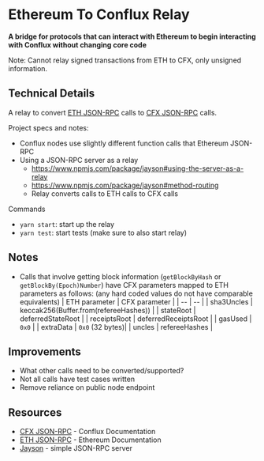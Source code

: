 # Ethereum To Conflux Relay

**A bridge for protocols that can interact with Ethereum to begin interacting with Conflux without changing core code**

Note: Cannot relay signed transactions from ETH to CFX, only unsigned information.

## Technical Details

A relay to convert [ETH JSON-RPC](https://github.com/ethereum/wiki/wiki/JSON-RPC) calls to [CFX JSON-RPC](https://developer.conflux-chain.org/docs/conflux-doc/docs/json_rpc/) calls.

Project specs and notes:

- Conflux nodes use slightly different function calls that Ethereum JSON-RPC
- Using a JSON-RPC server as a relay
  - https://www.npmjs.com/package/jayson#using-the-server-as-a-relay
  - https://www.npmjs.com/package/jayson#method-routing
  - Relay converts calls to ETH calls to CFX calls

Commands

- `yarn start`: start up the relay
- `yarn test`: start tests (make sure to also start relay)

## Notes

- Calls that involve getting block information (`getBlockByHash` or `getBlockBy(Epoch)Number`) have CFX parameters mapped to ETH parameters as follows: (any hard coded values do not have comparable equivalents)
  | ETH parameter | CFX parameter |
  | -- | -- |
  | sha3Uncles | keccak256(Buffer.from(refereeHashes)) |
  | stateRoot | deferredStateRoot |
  | receiptsRoot | deferredReceiptsRoot |
  | gasUsed | `0x0` |
  | extraData | `0x0` (32 bytes)|
  | uncles | refereeHashes |

## Improvements

- What other calls need to be converted/supported?
- Not all calls have test cases written
- Remove reliance on public node endpoint

## Resources

- [CFX JSON-RPC](https://developer.conflux-chain.org/docs/conflux-doc/docs/json_rpc/) - Conflux Documentation
- [ETH JSON-RPC](https://github.com/ethereum/wiki/wiki/JSON-RPC) - Ethereum Documentation
- [Jayson](https://github.com/tedeh/jayson) - simple JSON-RPC server
